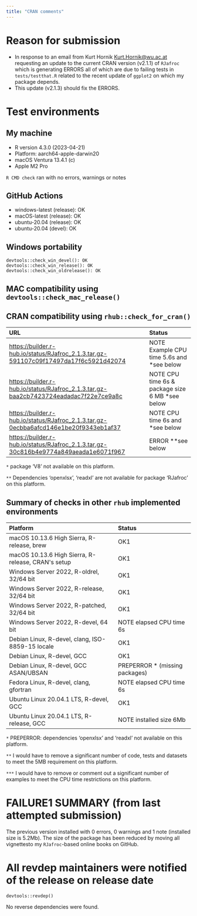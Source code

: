 ```yaml
---
title: "CRAN comments"
---
```



# Reason for submission
* In response to an email from Kurt Hornik <Kurt.Hornik@wu.ac.at> requesting an update to the current CRAN version (v2.1.1) of `RJafroc` which is generating ERRORS all of which are due to failing tests in `tests/testthat.R` related to the recent update of `ggplot2` on which my package depends. 
* This update (v2.1.3) should fix the ERRORS. 


# Test environments

## My machine
* R version 4.3.0 (2023-04-21)
* Platform: aarch64-apple-darwin20
* macOS Ventura 13.4.1 (c)
* Apple M2 Pro

`R CMD check` ran with no errors, warnings or notes


## GitHub Actions
* windows-latest (release): OK
* macOS-latest (release):  OK
* ubuntu-20.04 (release): OK
* ubuntu-20.04 (devel): OK



## Windows portability

```
devtools::check_win_devel(): OK
devtools::check_win_release(): OK
devtools::check_win_oldrelease(): OK 
```

## MAC compatibility using `devtools::check_mac_release()`



## CRAN compatibility using `rhub::check_for_cran()`


| URL                                                                                  | Status                                                |
|:-------------------------------------------------------------------------------------|:------------------------------------------------------|
|https://builder.r-hub.io/status/RJafroc_2.1.3.tar.gz-591107c09f17497da17f6c5921d42074 | NOTE Example CPU time 5.6s and \*see below            |
|https://builder.r-hub.io/status/RJafroc_2.1.3.tar.gz-baa2cb7423724eadadac7f22e7ce9a8c | NOTE CPU time 6s & package size 6 MB \*see below      |
|https://builder.r-hub.io/status/RJafroc_2.1.3.tar.gz-0ecbba6afcd146e1be20f9343eb1af37 | NOTE CPU time 6s and \*see below                      |
|https://builder.r-hub.io/status/RJafroc_2.1.3.tar.gz-30c816b4e9774a849aeada1e6071f967 | ERROR \**see below                                    |

`*` package ‘V8’ not available on this platform.

`**` Dependencies ‘openxlsx’, ‘readxl’ are not available for package ‘RJafroc’ on this platform.


## Summary of checks in other `rhub` implemented environments


| Platform                                           | Status                                                |
|:---------------------------------------------------|:------------------------------------------------------|
| macOS 10.13.6 High Sierra, R-release, brew         | OK1                                                    |
| macOS 10.13.6 High Sierra, R-release, CRAN's setup | OK1                                                    |
| Windows Server 2022, R-oldrel, 32/64 bit           | OK1                                                    |
| Windows Server 2022, R-release, 32/64 bit          | OK1                                                   |
| Windows Server 2022, R-patched, 32/64 bit          | OK1                                                   |
| Windows Server 2022, R-devel, 64 bit               | NOTE elapsed CPU time 6s                             |
| Debian Linux, R-devel, clang, ISO-8859-15 locale   | OK1                                                    |
| Debian Linux, R-devel, GCC                         | OK1                                                    |
| Debian Linux, R-devel, GCC ASAN/UBSAN              | PREPERROR \* (missing packages)             |
| Fedora Linux, R-devel, clang, gfortran             | NOTE elapsed CPU time 6s                   |
| Ubuntu Linux 20.04.1 LTS, R-devel, GCC             | OK1                                                    |
| Ubuntu Linux 20.04.1 LTS, R-release, GCC           | NOTE installed size 6Mb              |


`*` PREPERROR: dependencies ‘openxlsx’ and ‘readxl’ not available on this platform.

`**` I would have to remove a significant number of code, tests and datasets to meet the 5MB requirement on this platform. 

`***` I would have to remove or comment out a significant number of examples to meet the CPU time restrictions on this platform. 


# FAILURE1 SUMMARY (from last attempted submission)

The previous version installed with 0 errors, 0 warnings and 1 note (installed size is 5.2Mb). The size of the package has been reduced by moving all vignettesto my `RJafroc`-based online books on GitHub. 

# All revdep maintainers were notified of the release on release date

```
devtools::revdep()
```

No reverse dependencies were found.

